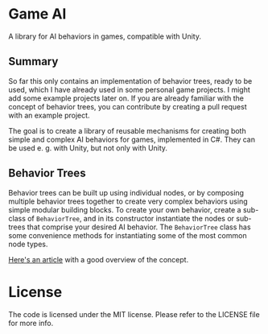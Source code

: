 # Game AI

A library for AI behaviors in games, compatible with Unity.

## Summary

So far this only contains an implementation of behavior trees, ready to be used, which I have already used in some personal game projects. I might add some example projects later on. If you are already familiar with the concept of behavior trees, you can contribute by creating a pull request with an example project.

The goal is to create a library of reusable mechanisms for creating both simple and complex AI behaviors for games, implemented in C#. They can be used e. g. with Unity, but not only with Unity.

## Behavior Trees

Behavior trees can be built up using individual nodes, or by composing multiple behavior trees together to create very complex behaviors using simple modular building blocks. To create your own behavior, create a sub-class of `BehaviorTree`, and in its constructor instantiate the nodes or sub-trees that comprise your desired AI behavior. The `BehaviorTree` class has some convenience methods for instantiating some of the most common node types.

[Here's an article](https://www.gamasutra.com/blogs/ChrisSimpson/20140717/221339/Behavior_trees_for_AI_How_they_work.php) with a good overview of the concept.

# License

The code is licensed under the MIT license. Please refer to the LICENSE file for more info.
